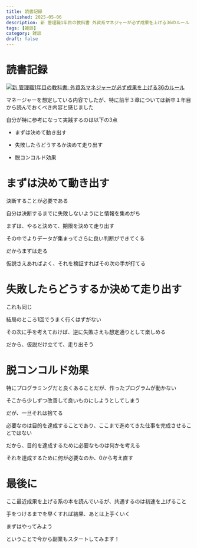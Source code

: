 ```yaml
---
title: 読書記録
published: 2025-05-06
description: 新 管理職1年目の教科書 外資系マネジャーが必ず成果を上げる36のルール
tags: [雑談]
category: 雑談
draft: false
---
```

# 読書記録

[![新 管理職1年目の教科書: 外資系マネジャーが必ず成果を上げる36のルール](https://m.media-amazon.com/images/I/71XqtJ0BzFL._SY522_.jpg)](https://amzn.asia/d/9R9dhJE)

マネージャーを想定している内容でしたが、特に前半３章については新卒１年目から読んでおくべき内容と感じました

自分が特に参考になって実践するのは以下の3点

- まずは決めて動き出す

- 失敗したらどうするか決めて走り出す

- 脱コンコルド効果

# まずは決めて動き出す

決断することが必要である

自分は決断するまでに失敗しないようにと情報を集めがち

まずは、やると決めて、期限を決めて走り出す

その中でよりデータが集まってさらに良い判断ができてくる

だからまずは走る

仮説さえあればよく、それを検証すればその次の手が打てる

# 失敗したらどうするか決めて走り出す

これも同じ

結局のところ1回でうまく行くはずがない

その次に手を考えておけば、逆に失敗さえも想定通りとして楽しめる

だから、仮説だけ立てて、走り出そう

# 脱コンコルド効果

特にプログラミングだと良くあることだが、作ったプログラムが動かない

そこから少しずつ改善して良いものにしようとしてしまう

だが、一旦それは捨てる

必要なのは目的を達成することであり、ここまで進めてきた仕事を完成させることではない

だから、目的を達成するために必要なものは何かを考える

それを達成するために何が必要なのか、0から考え直す

# 最後に

ここ最近成果を上げる系の本を読んでいるが、共通するのは初速を上げること

手をつけるまでを早くすれば結果、あとは上手くいく

まずはやってみよう

ということで今から副業もスタートしてみます！